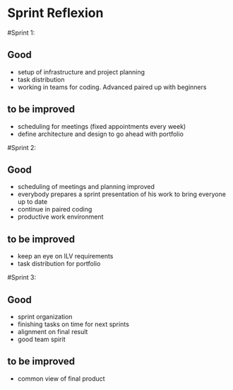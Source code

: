 # Sprint Reflexion

#Sprint 1:

## Good
- setup of infrastructure and project planning
- task distribution
- working in teams for coding. Advanced paired up with beginners

## to be improved
- scheduling for meetings (fixed appointments every week)
- define architecture and design to go ahead with portfolio

#Sprint 2:

## Good
- scheduling of meetings and planning improved
- everybody prepares a sprint presentation of his work to bring everyone up to date
- continue in paired coding
- productive work environment

## to be improved
- keep an eye on ILV requirements
- task distribution for portfolio

#Sprint 3:

## Good
- sprint organization
- finishing tasks on time for next sprints
- alignment on final result
- good team spirit

## to be improved
- common view of final product 
